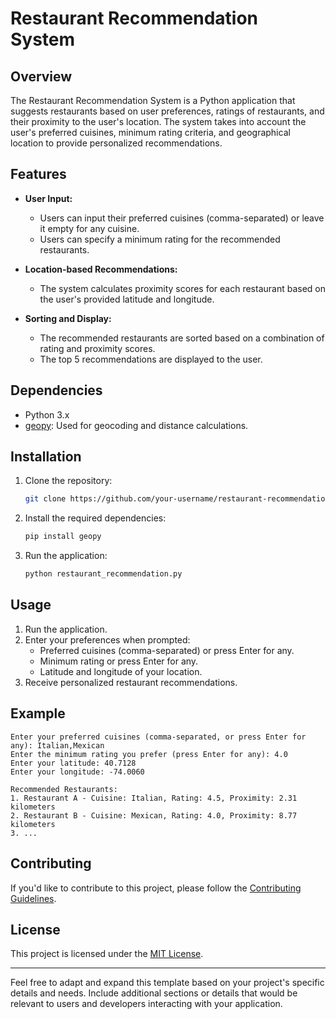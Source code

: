 # Restaurant Recommendation System

## Overview

The Restaurant Recommendation System is a Python application that suggests restaurants based on user preferences, ratings of restaurants, and their proximity to the user's location. The system takes into account the user's preferred cuisines, minimum rating criteria, and geographical location to provide personalized recommendations.

## Features

- **User Input:**
  - Users can input their preferred cuisines (comma-separated) or leave it empty for any cuisine.
  - Users can specify a minimum rating for the recommended restaurants.

- **Location-based Recommendations:**
  - The system calculates proximity scores for each restaurant based on the user's provided latitude and longitude.

- **Sorting and Display:**
  - The recommended restaurants are sorted based on a combination of rating and proximity scores.
  - The top 5 recommendations are displayed to the user.

## Dependencies

- Python 3.x
- [geopy](https://pypi.org/project/geopy/): Used for geocoding and distance calculations.

## Installation

1. Clone the repository:

   ```bash
   git clone https://github.com/your-username/restaurant-recommendation.git
   ```

2. Install the required dependencies:

   ```bash
   pip install geopy
   ```

3. Run the application:

   ```bash
   python restaurant_recommendation.py
   ```

## Usage

1. Run the application.
2. Enter your preferences when prompted:
   - Preferred cuisines (comma-separated) or press Enter for any.
   - Minimum rating or press Enter for any.
   - Latitude and longitude of your location.
3. Receive personalized restaurant recommendations.

## Example

```plaintext
Enter your preferred cuisines (comma-separated, or press Enter for any): Italian,Mexican
Enter the minimum rating you prefer (press Enter for any): 4.0
Enter your latitude: 40.7128
Enter your longitude: -74.0060

Recommended Restaurants:
1. Restaurant A - Cuisine: Italian, Rating: 4.5, Proximity: 2.31 kilometers
2. Restaurant B - Cuisine: Mexican, Rating: 4.0, Proximity: 8.77 kilometers
3. ...

```

## Contributing

If you'd like to contribute to this project, please follow the [Contributing Guidelines](CONTRIBUTING.md).

## License

This project is licensed under the [MIT License](LICENSE).

---

Feel free to adapt and expand this template based on your project's specific details and needs. Include additional sections or details that would be relevant to users and developers interacting with your application.